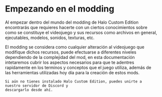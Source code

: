 # Empezando en el modding

Al empezar dentro del mundo del modding de Halo Custom Edition encontrarás que requieres hacerte
con un ciertos conocimientos sobre como se constituye el videojuego y sus recursos como archivos en
general, ejecutables, modelos, sonidos, texturas, etc.

El modding se considera como cualquier alteración al videojuego que modifique dichos recursos, puede
efectuarse a diferentes niveles dependiendo de la complejidad del mod, en esta documentación
intetaremos cubrir los aspectos necesarios para que te adentres rapidamente en los terminos y 
conceptos que el juego utiliza, además de las herramientas utilizadas hoy día para la creación
de estos mods.

```{warning}
Si aún no tienes instalado Halo Custom Edition, puedes unirte a nuestro servidor de Discord y 
descargarlo desde ahí.
```